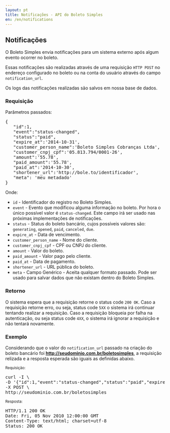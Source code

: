 ```yaml
---
layout: pt
title: Notificações - API do Boleto Simples
en: /en/notifications
---
```


## Notificações

O Boleto Simples envia notificações para um sistema externo após algum evento ocorrer no boleto.

  Essas notificações são realizadas através de uma requisição
  `HTTP POST` no endereço configurado no
  boleto ou na conta do usuário através do campo `notification_url`.

<div class="alert alert-info">Os logs das notificações realizadas são salvos em nossa base de dados.</div>

### Requisição

Parâmetros passados:

<pre class="bash">{  
   "id":1,
   "event":"status-changed",
   "status":"paid",
   "expire_at":'2014-10-31',
   "customer_person_name":'Boleto Simples Cobranças Ltda',
   "customer_cnpj_cpf":'05.813.794/0001-26',
   "amount":'55.78',
   "paid_amount":'55.78',
   "paid_at":'2014-10-30',
   "shortener_url":'http://bole.to/identificador',
   "meta": 'meu metadado'
}</pre>

Onde:

*   `id` - Identificador do registro no Boleto Simples.
*   `event` - Evento que modificou alguma informação no boleto. Por hora o único possível valor é `status-changed`. Este campo irá ser usado nas próximas implementações de notificações.
*   `status` - Status do boleto bancário, cujos possíveis valores são: `generating`, `opened`, `paid`, `canceled`, `due`.
*   `expire_at` - Data de vencimento.
*   `customer_person_name` - Nome do cliente.
*   `customer_cnpj_cpf` - CPF ou CNPJ do cliente.
*   `amount` - Valor do boleto.
*   `paid_amount` - Valor pago pelo cliente.
*   `paid_at` - Data de pagamento.
*   `shortener_url` - URL pública do boleto.
*   `meta` - Campo Genérico -  Aceita qualquer formato passado. Pode ser usado para salvar dados que não existam dentro do Boleto Simples.

### Retorno

O sistema espera que a requisição retorne o status code `200 OK`. Caso a requisição retorne erro, ou seja, status code `5XX` o sistema irá continuar tentando realizar a requisição. Caso a requisição bloqueia por falha na autenticação, ou seja status code `4XX`, o sistema irá ignorar a requisição e não tentará novamente.

### Exemplo

Considerando que o valor do `notification_url` passado na criação do boleto bancário foi **http://seudominio.com.br/boletosimples**, a requisição relizada e a resposta esperada são iguais as definidas abaixo.

<small>Requisição:</small>

<pre class="bash">
curl -I \
-D '{"id":1,"event":"status-changed","status":"paid","expire_at":'2014-10-31',"customer_person_name":'Boleto Simples',"customer_cnpj_cpf":'05.813.794/0001-26',"amount":'55.78',"paid_amount":'55.78',"paid_at":'2014-10-30',"shortener_url":'http://bole.to/identificador',"meta":'meu metadado'}' \
-X POST \
http://seudominio.com.br/boletosimples
</pre>

<small>Resposta:</small>

<pre class="json">
HTTP/1.1 200 OK
Date: Fri, 05 Nov 2010 12:00:00 GMT
Content-Type: text/html; charset=utf-8
Status: 200 OK
</pre>
